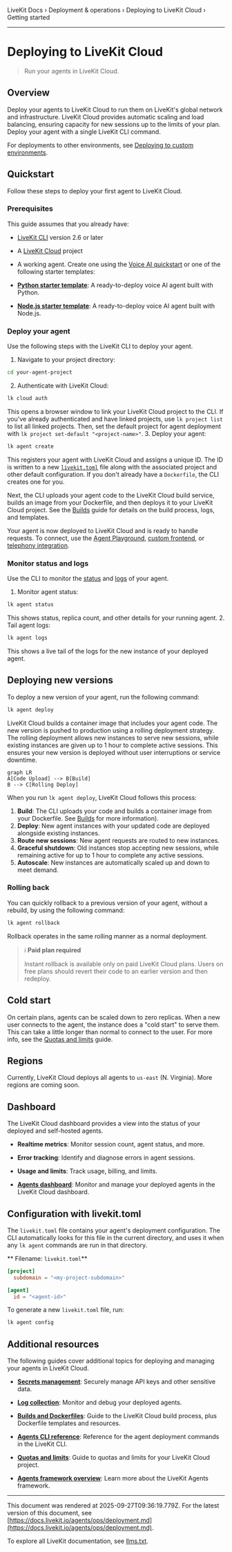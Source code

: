 LiveKit Docs › Deployment & operations › Deploying to LiveKit Cloud › Getting started

---

# Deploying to LiveKit Cloud

> Run your agents in LiveKit Cloud.

## Overview

Deploy your agents to LiveKit Cloud to run them on LiveKit's global network and infrastructure. LiveKit Cloud provides automatic scaling and load balancing, ensuring capacity for new sessions up to the limits of your plan. Deploy your agent with a single LiveKit CLI command.

For deployments to other environments, see [Deploying to custom environments](https://docs.livekit.io/agents/ops/deployment/custom.md).

## Quickstart

Follow these steps to deploy your first agent to LiveKit Cloud.

### Prerequisites

This guide assumes that you already have:

- [LiveKit CLI](https://docs.livekit.io/home/cli.md) version 2.6 or later
- A [LiveKit Cloud](https://cloud.livekit.io) project
- A working agent. Create one using the [Voice AI quickstart](https://docs.livekit.io/agents/start/voice-ai.md) or one of the following starter templates:

- **[Python starter template](https://github.com/livekit-examples/agent-starter-python)**: A ready-to-deploy voice AI agent built with Python.

- **[Node.js starter template](https://github.com/livekit-examples/agent-starter-node)**: A ready-to-deploy voice AI agent built with Node.js.

### Deploy your agent

Use the following steps with the LiveKit CLI to deploy your agent.

1. Navigate to your project directory:

```bash
cd your-agent-project

```
2. Authenticate with LiveKit Cloud:

```bash
lk cloud auth

```

This opens a browser window to link your LiveKit Cloud project to the CLI. If you've already authenticated and have linked projects, use `lk project list` to list all linked projects. Then, set the default project for agent deployment with `lk project set-default "<project-name>"`.
3. Deploy your agent:

```bash
lk agent create

```

This registers your agent with LiveKit Cloud and assigns a unique ID. The ID is written to a new [`livekit.toml`](#toml) file along with the associated project and other default configuration. If you don't already have a `Dockerfile`, the CLI creates one for you.

Next, the CLI uploads your agent code to the LiveKit Cloud build service, builds an image from your Dockerfile, and then deploys it to your LiveKit Cloud project. See the [Builds](https://docs.livekit.io/agents/ops/deployment/builds.md) guide for details on the build process, logs, and templates.

Your agent is now deployed to LiveKit Cloud and is ready to handle requests. To connect, use the [Agent Playground](https://docs.livekit.io/agents/start/playground.md), [custom frontend](https://docs.livekit.io/agents/start/frontend.md), or [telephony integration](https://docs.livekit.io/agents/start/telephony.md).

### Monitor status and logs

Use the CLI to monitor the [status](https://docs.livekit.io/agents/ops/deployment/cli.md#status) and [logs](https://docs.livekit.io/agents/ops/deployment/logs.md#logs) of your agent.

1. Monitor agent status:

```bash
lk agent status

```

This shows status, replica count, and other details for your running agent.
2. Tail agent logs:

```bash
lk agent logs

```

This shows a live tail of the logs for the new instance of your deployed agent.

## Deploying new versions

To deploy a new version of your agent, run the following command:

```bash
lk agent deploy

```

LiveKit Cloud builds a container image that includes your agent code. The new version is pushed to production using a rolling deployment strategy. The rolling deployment allows new instances to serve new sessions, while existing instances are given up to 1 hour to complete active sessions. This ensures your new version is deployed without user interruptions or service downtime.

```mermaid
graph LR
A[Code Upload] --> B[Build]
B --> C[Rolling Deploy]
```

When you run `lk agent deploy`, LiveKit Cloud follows this process:

1. **Build**: The CLI uploads your code and builds a container image from your Dockerfile. See [Builds](https://docs.livekit.io/agents/ops/deployment/builds.md) for more information).
2. **Deploy**: New agent instances with your updated code are deployed alongside existing instances.
3. **Route new sessions**: New agent requests are routed to new instances.
4. **Graceful shutdown**: Old instances stop accepting new sessions, while remaining active for up to 1 hour to complete any active sessions.
5. **Autoscale**: New instances are automatically scaled up and down to meet demand.

### Rolling back

You can quickly rollback to a previous version of your agent, without a rebuild, by using the following command:

```bash
lk agent rollback

```

Rollback operates in the same rolling manner as a normal deployment.

> ℹ️ **Paid plan required**
> 
> Instant rollback is available only on paid LiveKit Cloud plans. Users on free plans should revert their code to an earlier version and then redeploy.

## Cold start

On certain plans, agents can be scaled down to zero replicas. When a new user connects to the agent, the instance does a "cold start" to serve them. This can take a little longer than normal to connect to the user. For more info, see the [Quotas and limits](https://docs.livekit.io/home/cloud/quotas-and-limits.md) guide.

## Regions

Currently, LiveKit Cloud deploys all agents to `us-east` (N. Virginia). More regions are coming soon.

## Dashboard

The LiveKit Cloud dashboard provides a view into the status of your deployed and self-hosted agents.

- **Realtime metrics**: Monitor session count, agent status, and more.
- **Error tracking**: Identify and diagnose errors in agent sessions.
- **Usage and limits**: Track usage, billing, and limits.

- **[Agents dashboard](https://cloud.livekit.io/projects/p_/agents)**: Monitor and manage your deployed agents in the LiveKit Cloud dashboard.

## Configuration with livekit.toml

The `livekit.toml` file contains your agent's deployment configuration. The CLI automatically looks for this file in the current directory, and uses it when any `lk agent` commands are run in that directory.

** Filename: `livekit.toml`**

```toml
[project]
  subdomain = "<my-project-subdomain>"

[agent]
  id = "<agent-id>"

```

To generate a new `livekit.toml` file, run:

```bash
lk agent config

```

## Additional resources

The following guides cover additional topics for deploying and managing your agents in LiveKit Cloud.

- **[Secrets management](https://docs.livekit.io/agents/ops/deployment/secrets.md)**: Securely manage API keys and other sensitive data.

- **[Log collection](https://docs.livekit.io/agents/ops/deployment/logs.md)**: Monitor and debug your deployed agents.

- **[Builds and Dockerfiles](https://docs.livekit.io/agents/ops/deployment/builds.md)**: Guide to the LiveKit Cloud build process, plus Dockerfile templates and resources.

- **[Agents CLI reference](https://docs.livekit.io/agents/ops/deployment/cli.md)**: Reference for the agent deployment commands in the LiveKit CLI.

- **[Quotas and limits](https://docs.livekit.io/home/cloud/quotas-and-limits.md)**: Guide to quotas and limits for your LiveKit Cloud project.

- **[Agents framework overview](https://docs.livekit.io/agents.md)**: Learn more about the LiveKit Agents framework.

---

This document was rendered at 2025-09-27T09:36:19.779Z.
For the latest version of this document, see [https://docs.livekit.io/agents/ops/deployment.md](https://docs.livekit.io/agents/ops/deployment.md).

To explore all LiveKit documentation, see [llms.txt](https://docs.livekit.io/llms.txt).